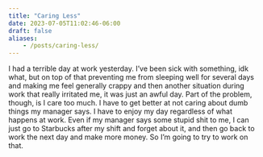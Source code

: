 ```yaml
---
title: "Caring Less"
date: 2023-07-05T11:02:46-06:00
draft: false
aliases:
    - /posts/caring-less/
---
```


I had a terrible day at work yesterday. I’ve been sick with something, idk what, but on top of that preventing me from sleeping well for several days and making me feel generally crappy and then another situation during work that really irritated me, it was just an awful day. Part of the problem, though, is I care too much. I have to get better at not caring about dumb things my manager says. I have to enjoy my day regardless of what happens at work. Even if my manager says some stupid shit to me, I can just go to Starbucks after my shift and forget about it, and then go back to work the next day and make more money. So I’m going to try to work on that.